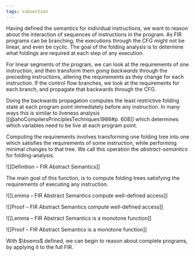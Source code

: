 ```yaml
---
tags: subsection
---
```


Having defined the semantics for individual instructions, we want to reason about the interaction of sequences of instructions in the program. As FIR programs can be branching, the executions through the CFG might not be linear, and even be cyclic. The goal of the folding analysis is to determine what foldings are required at each step of any execution.

For linear segments of the program, we can look at the requirements of one instruction, and then transform them _going backwards_ through the preceding instructions, altering the requirements as they change for each instruction. If the control flow branches, we look at the requirements for each branch, and propagate that backwards through the CFG.

Doing the backwards propagation computes the least restrictive folding state at each program point immediately before any instruction. In many ways this is similar to liveness analysis [[@ahoCompilersPrinciplesTechniques1986#p. 608]] which determines which variables need to be live at each program point.

Computing the requirements involves transforming one folding tree into one which satisfies the requirements of some instruction, while performing minimal changes to that tree. We call this operation the _abstract-semantics_ for folding-analysis.

![[Definition – FIR Abstract Semantics]]

The main goal of this function, is to compute folding trees satisfying the requirements of executing any instruction.

![[Lemma – FIR Abstract Semantics compute well-defined access]]

![[Proof – FIR Abstract Semantics compute well-defined access]]

![[Lemma – FIR Abstract Semantics is a monotone function]]

![[Proof – FIR Abstract Semantics is a monotone function]]

With $\bsems$ defined, we can begin to reason about complete programs, by applying it to the full FIR.

